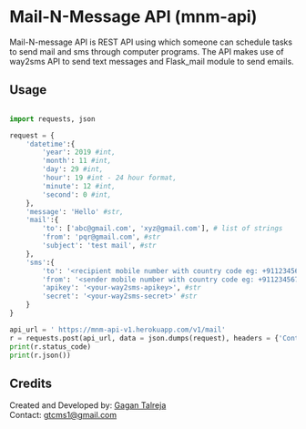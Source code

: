 # Mail-N-Message API (mnm-api)

Mail-N-message API is REST API using which someone can schedule tasks to send mail and sms through computer programs. The API makes use of way2sms API to send text messages and Flask_mail module to send emails.

## Usage

```python

import requests, json

request = {
    'datetime':{
        'year': 2019 #int,
        'month': 11 #int,
        'day': 29 #int,
        'hour': 19 #int - 24 hour format,
        'minute': 12 #int,
        'second': 0 #int,
    },
    'message': 'Hello' #str,
    'mail':{
        'to': ['abc@gmail.com', 'xyz@gmail.com'], # list of strings
        'from': 'pqr@gmail.com', #str
        'subject': 'test mail', #str
    },
    'sms':{
        'to': '<recipient mobile number with country code eg: +911234567890>', #str
        'from': '<sender mobile number with country code eg: +911234567890>', #str
        'apikey': '<your-way2sms-apikey>', #str
        'secret': '<your-way2sms-secret>' #str
    }
}

api_url = ' https://mnm-api-v1.herokuapp.com/v1/mail'
r = requests.post(api_url, data = json.dumps(request), headers = {'Content-Type': 'application/json'})
print(r.status_code)
print(r.json())

```

## Credits

Created and Developed by: [Gagan Talreja](https://gagantalreja.github.io/)  
Contact: gtcms1@gmail.com
